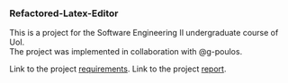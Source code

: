 ### Refactored-Latex-Editor
This is a project for the Software Engineering II undergraduate course of UoI. \
The project was implemented in collaboration with @g-poulos.

Link to the project [requirements](/requirements).
Link to the project [report](/Project-Deliverable).
